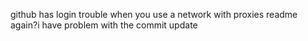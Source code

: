 github has login trouble when you use a network with proxies
readme again?i have problem with the commit update
